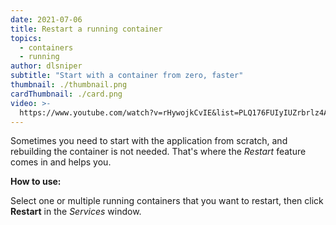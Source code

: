 ```yaml
---
date: 2021-07-06
title: Restart a running container
topics:
  - containers
  - running
author: dlsniper
subtitle: "Start with a container from zero, faster"
thumbnail: ./thumbnail.png
cardThumbnail: ./card.png
video: >-
  https://www.youtube.com/watch?v=rHywojkCvIE&list=PLQ176FUIyIUZrbrlz4AY1V8VzBJKZyVlW&index=115
---
```


Sometimes you need to start with the application from scratch, and rebuilding the container is not needed. That's where the _Restart_ feature comes in and helps you.

**How to use:**

Select one or multiple running containers that you want to restart, then click **Restart** in the
_Services_ window.
